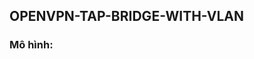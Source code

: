 ## OPENVPN-TAP-BRIDGE-WITH-VLAN

### Mô hình:

<img src= " "> 
<img src= " "> 
<img src= " "> 
<img src= " "> 
